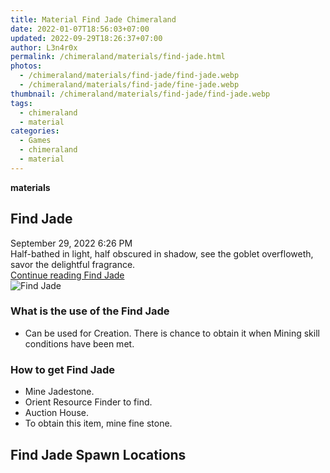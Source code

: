 ```yaml
---
title: Material Find Jade Chimeraland
date: 2022-01-07T18:56:03+07:00
updated: 2022-09-29T18:26:37+07:00
author: L3n4r0x
permalink: /chimeraland/materials/find-jade.html
photos:
  - /chimeraland/materials/find-jade/find-jade.webp
  - /chimeraland/materials/find-jade/fine-jade.webp
thumbnail: /chimeraland/materials/find-jade/find-jade.webp
tags:
  - chimeraland
  - material
categories:
  - Games
  - chimeraland
  - material
---
```


<section id="bootstrap-wrapper">
  <link
    rel="stylesheet"
    href="https://rawcdn.githack.com/dimaslanjaka/Web-Manajemen/870a349/css/bootstrap-5-3-0-alpha3-wrapper.css"
  />
  <div
    class="row g-0 border rounded overflow-hidden flex-md-row mb-4 shadow-sm position-relative"
  >
    <div class="col p-4 d-flex flex-column position-static">
      <strong class="d-inline-block mb-2 text-success">materials</strong>
      <h2 class="mb-0">Find Jade</h2>
      <div class="mb-1 text-muted">September 29, 2022 6:26 PM</div>
      <div class="mb-2 border p-1">
        Half-bathed in light, half obscured in shadow, see the goblet
        overfloweth, savor the delightful fragrance.
      </div>
      <a
        href="/chimeraland/materials/find-jade.html"
        class="stretched-link d-none text-primary"
        >Continue reading Find Jade</a
      >
    </div>
    <div class="col-auto d-none d-lg-block">
      <img
        src="/chimeraland/materials/find-jade/find-jade.webp"
        alt="Find Jade"
      />
    </div>
  </div>
  <div class="row">
    <div class="col-lg-6 col-12 mb-2">
      <div class="card bg-dark text-light">
        <div class="card-body">
          <h3 class="card-title">What is the use of the Find Jade</h3>
          <div class="card-text">
            <ul>
              <li>
                Can be used for Creation. There is chance to obtain it when
                Mining skill conditions have been met.
              </li>
            </ul>
          </div>
        </div>
      </div>
    </div>
    <div class="col-lg-6 col-12 mb-2">
      <div class="card bg-dark text-light">
        <div class="card-body">
          <h3 class="card-title">How to get Find Jade</h3>
          <div class="card-text">
            <ul>
              <li>Mine Jadestone.</li>
              <li>Orient Resource Finder to find.</li>
              <li>Auction House.</li>
              <li>To obtain this item, mine fine stone.</li>
            </ul>
          </div>
        </div>
      </div>
    </div>
    <div class="col-12 mb-2">
      <h2>Find Jade Spawn Locations</h2>
      <div></div>
      <div></div>
    </div>
  </div>
</section>